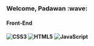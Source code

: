 <h3> Welcome, Padawan :wave: </h3>

<h4> Front-End <h4>

![CSS3](https://img.shields.io/badge/-CSS3-333333?style=flat&logo=CSS3&logoColor=blue)
![HTML5](https://img.shields.io/badge/-HTML5-333333?style=flat&logo=HTML5&logoColor=orange)
![JavaScript](https://img.shields.io/badge/-JAVASCRIPT-333333?style=flat&logo=JavaScript&logoColor=yellow)

